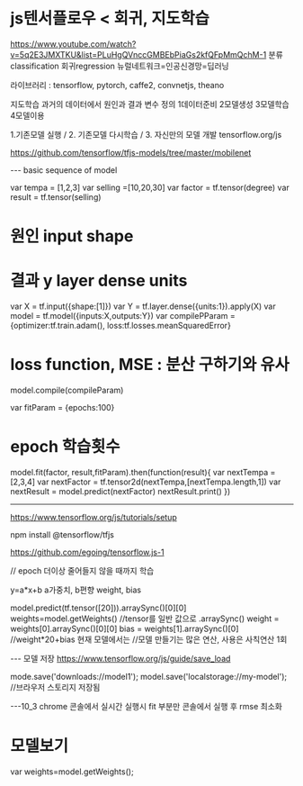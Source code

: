 # js텐서플로우 < 회귀, 지도학습
 https://www.youtube.com/watch?v=5q2E3JMXTKU&list=PLuHgQVnccGMBEbPiaGs2kfQFpMmQchM-1
분류classification 회귀regression
뉴럴네트워크=인공신경망=딥러닝

라이브러리 : tensorflow, pytorch, caffe2, convnetjs, theano

지도학습 과거의 데이터에서 원인과 결과 변수 정의
1데이터준비 2모델생성 3모델학습 4모델이용

1.기존모델 실행 / 2. 기존모델 다시학습 / 3. 자신만의 모델 개발
tensorflow.org/js

https://github.com/tensorflow/tfjs-models/tree/master/mobilenet

--- basic sequence of model

var tempa = [1,2,3]
var selling =[10,20,30]
var factor = tf.tensor(degree)
var result = tf.tensor(selling)

# 원인 input shape
# 결과 y layer dense units
var X = tf.input({shape:[1]})
var Y = tf.layer.dense({units:1}).apply(X)
var model = tf.model({inputs:X,outputs:Y})
var compilePParam = {optimizer:tf.train.adam(), loss:tf.losses.meanSquaredError}
# loss function, MSE : 분산 구하기와 유사
model.compile(compileParam)

var fitParam = {epochs:100}
# epoch 학습횟수
model.fit(factor, result,fitParam).then(function(result){
    var nextTempa = [2,3,4]
    var nextFactor = tf.tensor2d(nextTempa,[nextTempa.length,1])
    var nextResult = model.predict(nextFactor)
    nextResult.print()
})

---
https://www.tensorflow.org/js/tutorials/setup

npm install @tensorflow/tfjs

https://github.com/egoing/tensorflow.js-1

// epoch 더이상 줄어들지 않을 때까지 학습

y=a*x+b
a가중치, b편향
weight, bias

model.predict(tf.tensor([20])).arraySync()[0][0]
weights=model.getWeights()
//tensor를 일반 값으로 .arraySync()
weight = weights[0].arraySync()[0][0]
bias = weights[1].arraySync()[0]
//weight*20+bias 현재 모델에서는
//모델 만들기는 많은 연산, 사용은 사칙연산 1회

--- 모델 저장
https://www.tensorflow.org/js/guide/save_load

mode.save('downloads://model1');
model.save('localstorage://my-model'); //브라우저 스토리지 저장됨

---10_3
chrome 콘솔에서 실시간 실행시
fit 부분만 콘솔에서 실행 후 rmse 최소화

# 모델보기
var weights=model.getWeights();
